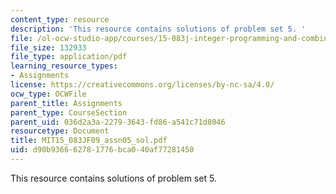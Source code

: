 ```yaml
---
content_type: resource
description: 'This resource contains solutions of problem set 5. '
file: /ol-ocw-studio-app/courses/15-083j-integer-programming-and-combinatorial-optimization-fall-2009/d90b936662781776bca040af77281450_MIT15_083JF09_assn05_sol.pdf
file_size: 132933
file_type: application/pdf
learning_resource_types:
- Assignments
license: https://creativecommons.org/licenses/by-nc-sa/4.0/
ocw_type: OCWFile
parent_title: Assignments
parent_type: CourseSection
parent_uid: 036d2a3a-2279-3643-fd86-a541c71d8046
resourcetype: Document
title: MIT15_083JF09_assn05_sol.pdf
uid: d90b9366-6278-1776-bca0-40af77281450
---
```

This resource contains solutions of problem set 5. 